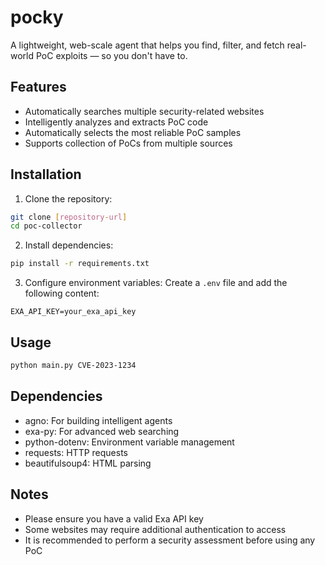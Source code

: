 # pocky
A lightweight, web-scale agent that helps you find, filter, and fetch real-world PoC exploits — so you don't have to.

## Features

- Automatically searches multiple security-related websites
- Intelligently analyzes and extracts PoC code
- Automatically selects the most reliable PoC samples
- Supports collection of PoCs from multiple sources

## Installation

1. Clone the repository:
```bash
git clone [repository-url]
cd poc-collector
```

2. Install dependencies:
```bash
pip install -r requirements.txt
```

3. Configure environment variables:
Create a `.env` file and add the following content:
```
EXA_API_KEY=your_exa_api_key
```

## Usage

```bash
python main.py CVE-2023-1234
```

## Dependencies

- agno: For building intelligent agents
- exa-py: For advanced web searching
- python-dotenv: Environment variable management
- requests: HTTP requests
- beautifulsoup4: HTML parsing

## Notes

- Please ensure you have a valid Exa API key
- Some websites may require additional authentication to access
- It is recommended to perform a security assessment before using any PoC